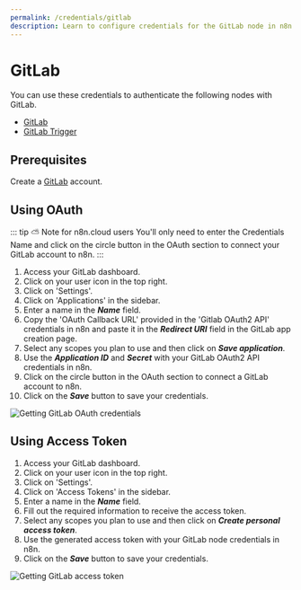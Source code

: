 ```yaml
---
permalink: /credentials/gitlab
description: Learn to configure credentials for the GitLab node in n8n
---
```


# GitLab

You can use these credentials to authenticate the following nodes with GitLab.
- [GitLab](../../nodes-library/nodes/GitLab/README.md)
- [GitLab Trigger](../../nodes-library/trigger-nodes/GitLabTrigger/README.md)

## Prerequisites

Create a [GitLab](https://gitlab.com/) account.

## Using OAuth

::: tip ⛅️ Note for n8n.cloud users
You'll only need to enter the Credentials Name and click on the circle button in the OAuth section to connect your GitLab account to n8n.
:::

1. Access your GitLab dashboard.
2. Click on your user icon in the top right.
3. Click on 'Settings'.
4. Click on 'Applications' in the sidebar.
5. Enter a name in the ***Name*** field.
6. Copy the 'OAuth Callback URL' provided in the 'Gitlab OAuth2 API' credentials in n8n and paste it in the ***Redirect URI*** field in the GitLab app creation page.
7. Select any scopes you plan to use and then click on ***Save application***.
8. Use the ***Application ID*** and ***Secret*** with your GitLab OAuth2 API credentials in n8n.
9. Click on the circle button in the OAuth section to connect a GitLab account to n8n.
10. Click on the ***Save*** button to save your credentials.

![Getting GitLab OAuth credentials](REDACTED)


## Using Access Token

1. Access your GitLab dashboard.
2. Click on your user icon in the top right.
3. Click on 'Settings'.
4. Click on 'Access Tokens' in the sidebar.
5. Enter a name in the ***Name*** field.
6. Fill out the required information to receive the access token.
7. Select any scopes you plan to use and then click on ***Create personal access token***.
8. Use the generated access token with your GitLab node credentials in n8n.
9. Click on the ***Save*** button to save your credentials.

![Getting GitLab access token](REDACTED)
